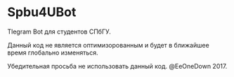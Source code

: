 # Spbu4UBot

Tlegram Bot для студентов СПбГУ.

Данный код не является оптимизорованным и будет в ближайшее время глобально изменяться.



Убедительная просьба не использовать данный код.
						@EeOneDown 2017.
